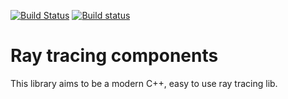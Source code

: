 [![Build Status](https://travis-ci.com/moose-x86/rtc.svg?token=N4JBSsHZB9GKL2tAUvic&branch=master)](https://travis-ci.com/moose-x86/rtc) [![Build status](https://ci.appveyor.com/api/projects/status/lrkmppek039uexmu?svg=true)](https://ci.appveyor.com/project/moose-x86/rtc)

# Ray tracing components

This library aims to be a modern C++, easy to use ray tracing lib.